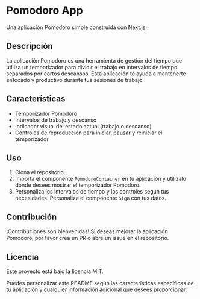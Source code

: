 # Pomodoro App

Una aplicación Pomodoro simple construida con Next.js.

## Descripción

La aplicación Pomodoro es una herramienta de gestión del tiempo que utiliza un temporizador para dividir el trabajo en intervalos de tiempo separados por cortos descansos. Esta aplicación te ayuda a mantenerte enfocado y productivo durante tus sesiones de trabajo.

## Características

- Temporizador Pomodoro
- Intervalos de trabajo y descanso
- Indicador visual del estado actual (trabajo o descanso)
- Controles de reproducción para iniciar, pausar y reiniciar el temporizador

## Uso

1. Clona el repositorio.
2. Importa el componente `PomodoroContainer` en tu aplicación y utilízalo donde desees mostrar el temporizador Pomodoro.
3. Personaliza los intervalos de tiempo y los controles según tus necesidades. Personaliza el componente `Sign` con tus datos.

## Contribución
¡Contribuciones son bienvenidas! Si deseas mejorar la aplicación Pomodoro, por favor crea un PR o abre un issue en el repositorio.

## Licencia
Este proyecto está bajo la licencia MIT.


Puedes personalizar este README según las características específicas de tu aplicación y cualquier información adicional que desees proporcionar.